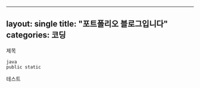 



---
layout: single
title: "포트폴리오 블로그입니다"
categories: 코딩
---

제목





```
java
public static 
```

테스트